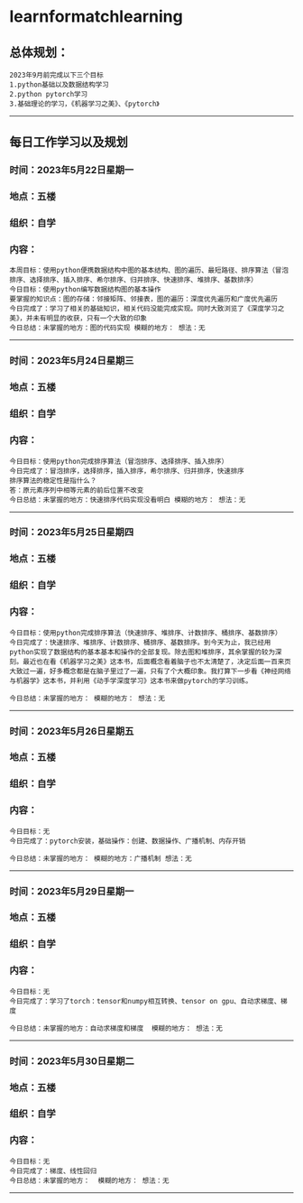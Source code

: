 # learnformatchlearning
## 总体规划：
    2023年9月前完成以下三个目标
    1.python基础以及数据结构学习
    2.python pytorch学习
    3.基础理论的学习，《机器学习之美》、《pytorch》
---

## 每日工作学习以及规划
### 时间：2023年5月22日星期一
### 地点：五楼
### 组织：自学
### 内容：
    本周目标：使用python便携数据结构中图的基本结构、图的遍历、最短路径、排序算法（冒泡排序、选择排序、插入排序、希尔排序、归并排序、快速排序、堆排序、基数排序）
    今日目标：使用python编写数据结构图的基本操作
    要掌握的知识点：图的存储：邻接矩阵、邻接表，图的遍历：深度优先遍历和广度优先遍历
    今日完成了：学习了相关的基础知识，相关代码没能完成实现。同时大致浏览了《深度学习之美》，并未有明显的收获，只有一个大致的印象
    今日总结：未掌握的地方：图的代码实现 模糊的地方： 想法：无
---
### 时间：2023年5月24日星期三
### 地点：五楼
### 组织：自学
### 内容：
    
    今日目标：使用python完成排序算法（冒泡排序、选择排序、插入排序）
    今日完成了：冒泡排序，选择排序，插入排序，希尔排序、归并排序，快速排序
    排序算法的稳定性是指什么？
    答：原元素序列中相等元素的前后位置不改变
    今日总结：未掌握的地方：快速排序代码实现没看明白 模糊的地方： 想法：无
---
### 时间：2023年5月25日星期四
### 地点：五楼
### 组织：自学
### 内容：
    
    今日目标：使用python完成排序算法（快速排序、堆排序、计数排序、桶排序、基数排序）
    今日完成了：快速排序、堆排序、计数排序、桶排序、基数排序。到今天为止，我已经用python实现了数据结构的基本基本和操作的全部复现。除去图和堆排序，其余掌握的较为深刻。最近也在看《机器学习之美》这本书，后面概念看着脑子也不太清楚了，决定后面一百来页大致过一遍，好多概念都是在脑子里过了一遍，只有了个大概印象。我打算下一步看《神经网络与机器学》这本书，并利用《动手学深度学习》这本书来做pytorch的学习训练。
    
    今日总结：未掌握的地方： 模糊的地方： 想法：无
---
### 时间：2023年5月26日星期五
### 地点：五楼
### 组织：自学
### 内容：
    
    今日目标：无
    今日完成了：pytorch安装，基础操作：创建、数据操作、广播机制、内存开销
    
    今日总结：未掌握的地方： 模糊的地方：广播机制 想法：无
---
### 时间：2023年5月29日星期一
### 地点：五楼
### 组织：自学
### 内容：
    
    今日目标：无
    今日完成了：学习了torch：tensor和numpy相互转换、tensor on gpu、自动求梯度、梯度
    
    今日总结：未掌握的地方：自动求梯度和梯度  模糊的地方： 想法：无
---
### 时间：2023年5月30日星期二
### 地点：五楼
### 组织：自学
### 内容：
    
    今日目标：无
    今日完成了：梯度、线性回归
    今日总结：未掌握的地方：  模糊的地方： 想法：无
---